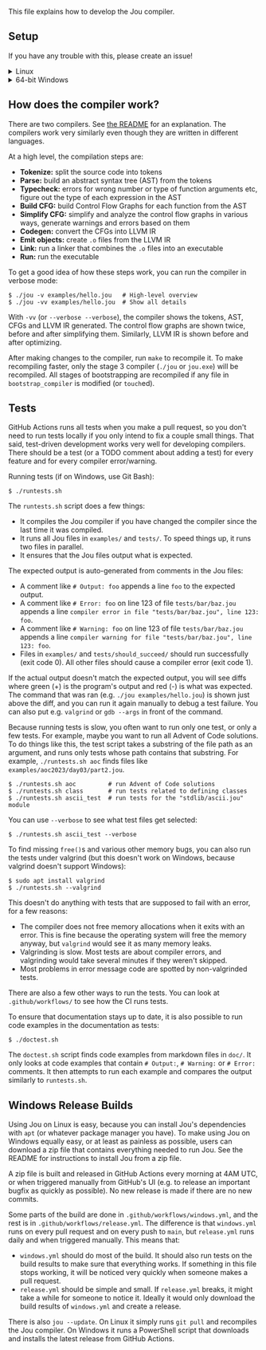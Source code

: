 This file explains how to develop the Jou compiler.


## Setup

If you have any trouble with this, please create an issue!

<details> <summary>Linux</summary>

Following the [instructions in the README](README.md#setup-linux) is enough.

To edit the C code, you can use any editor that uses `clangd`.
The `make` command creates a file `compile_flags.txt`
to help `clangd` find the LLVM header files.

</details>

<details> <summary>64-bit Windows</summary>

1. Download and install Git from [Git's website](https://git-scm.com/download/win) if you don't have it already.
2. Open Git Bash from the start menu.
    **You must use Git Bash** for running bash scripts such as `windows_setup.sh` and `runtests.sh`.
3. Clone the project with the command prompt:
    ```
    cd Desktop
    git clone https://github.com/Akuli/jou
    ```
    You can put the project anywhere. The above command places it on the desktop.
4. Run a script that does the rest of the setup for you:
    ```
    cd jou
    ./windows_setup.sh
    ```
    If you have a slow internet connection
    and it takes a long time for `windows_setup.sh` to download mingw64,
    you can instead run `./windows_setup.sh --small`.
    This way it uses `mingw64-small.zip`,
    which is just like the usual mingw64, but with many large files deleted to make it smaller.
    I created it locally on my computer.
    If you don't want to trust it, you can run `windows_setup.sh` without `--small`
    or look at how `.github/workflows/windows.yml` compares `mingw64-small.zip` to the original `mingw64.zip`.
5. Compile Jou:
    ```
    source activate
    mingw32-make
    ```
    The `source activate` command adds `C:\Users\YourName\Desktop\jou\mingw64\bin` to your PATH,
    where `C:\Users\YourName\Desktop` is the folder where you cloned Jou.
    If you don't want to run it every time you open a Git Bash window to work on Jou,
    you can instead add it to your PATH permanently with Control Panel.
6. Compile and run hello world:
    ```
    ./jou.exe examples/hello.jou
    ```
    You should see `Hello World` printed.
    If you instead get errors about missing DLL files, run `source activate` first.
    The Jou compiler depends on DLLs in `mingw64\bin`,
    so `mingw64\bin` must be in PATH when running it.
7. Run tests:
    ```
    ./runtests.sh
    ```

</details>


## How does the compiler work?

There are two compilers. See [the README](README.md#compilers) for an explanation.
The compilers work very similarly even though they are written in different languages.

At a high level, the compilation steps are:
- **Tokenize:** split the source code into tokens
- **Parse:** build an abstract syntax tree (AST) from the tokens
- **Typecheck:** errors for wrong number or type of function arguments etc, figure out the type of each expression in the AST
- **Build CFG:** build Control Flow Graphs for each function from the AST
- **Simplify CFG:** simplify and analyze the control flow graphs in various ways, generate warnings and errors based on them
- **Codegen:** convert the CFGs into LLVM IR
- **Emit objects:** create `.o` files from the LLVM IR
- **Link:** run a linker that combines the `.o` files into an executable
- **Run:** run the executable

To get a good idea of how these steps work,
you can run the compiler in verbose mode:

```
$ ./jou -v examples/hello.jou   # High-level overview
$ ./jou -vv examples/hello.jou  # Show all details
```

With `-vv` (or `--verbose --verbose`), the compiler shows
the tokens, AST, CFGs and LLVM IR generated.
The control flow graphs are shown twice, before and after simplifying them.
Similarly, LLVM IR is shown before and after optimizing.

After making changes to the compiler, run `make` to recompile it.
To make recompiling faster, only the stage 3 compiler (`./jou` or `jou.exe`)
will be recompiled.
All stages of bootstrapping are recompiled if any file in `bootstrap_compiler` is modified (or `touch`ed).


## Tests

GitHub Actions runs all tests when you make a pull request,
so you don't need to run tests locally if you only intend to fix a couple small things.
That said, test-driven development works very well for developing compilers.
There should be a test (or a TODO comment about adding a test)
for every feature and for every compiler error/warning.

Running tests (if on Windows, use Git Bash):

```
$ ./runtests.sh
```

The `runtests.sh` script does a few things:
- It compiles the Jou compiler if you have changed the compiler since the last time it was compiled.
- It runs all Jou files in `examples/` and `tests/`. To speed things up, it runs two files in parallel.
- It ensures that the Jou files output what is expected.

The expected output is auto-generated from comments in the Jou files:

- A comment like `# Output: foo` appends a line `foo` to the expected output.
- A comment like `# Error: foo` on line 123 of file `tests/bar/baz.jou` appends a line
    `compiler error in file "tests/bar/baz.jou", line 123: foo`.
- A comment like `# Warning: foo` on line 123 of file `tests/bar/baz.jou` appends a line
    `compiler warning for file "tests/bar/baz.jou", line 123: foo`.
- Files in `examples/` and `tests/should_succeed/` should run successfully (exit code 0).
    All other files should cause a compiler error (exit code 1).

If the actual output doesn't match the expected output, you will see diffs where
green (+) is the program's output and red (-) is what was expected.
The command that was ran (e.g. `./jou examples/hello.jou`) is shown just above the diff,
and you can run it again manually to debug a test failure.
You can also put e.g. `valgrind` or `gdb --args` in front of the command.

Because running tests is slow, you often want to run only one test, or only a few tests.
For example, maybe you want to run all Advent of Code solutions.
To do things like this, the test script takes a substring of the file path as an argument,
and runs only tests whose path contains that substring.
For example, `./runtests.sh aoc` finds files like `examples/aoc2023/day03/part2.jou`.

```
$ ./runtests.sh aoc         # run Advent of Code solutions
$ ./runtests.sh class       # run tests related to defining classes
$ ./runtests.sh ascii_test  # run tests for the "stdlib/ascii.jou" module
```

You can use `--verbose` to see what test files get selected:

```
$ ./runtests.sh ascii_test --verbose
```

To find missing `free()`s and various other memory bugs,
you can also run the tests under valgrind
(but this doesn't work on Windows, because valgrind doesn't support Windows):

```
$ sudo apt install valgrind
$ ./runtests.sh --valgrind
```

This doesn't do anything with tests that are supposed to fail with an error, for a few reasons:
- The compiler does not free memory allocations when it exits with an error.
    This is fine because the operating system will free the memory anyway,
    but `valgrind` would see it as many memory leaks.
- Valgrinding is slow. Most tests are about compiler errors,
    and valgrinding would take several minutes if they weren't skipped.
- Most problems in error message code are spotted by non-valgrinded tests.

There are also a few other ways to run the tests.
You can look at `.github/workflows/` to see how the CI runs tests.

To ensure that documentation stays up to date,
it is also possible to run code examples in the documentation as tests:

```
$ ./doctest.sh
```

The `doctest.sh` script finds code examples from markdown files in `doc/`.
It only looks at code examples that contain `# Output:`, `# Warning:` or `# Error:` comments.
It then attempts to run each example and compares the output similarly to `runtests.sh`.


## Windows Release Builds

Using Jou on Linux is easy,
because you can install Jou's dependencies with `apt` (or whatever package manager you have).
To make using Jou on Windows equally easy, or at least as painless as possible,
users can download a zip file that contains everything needed to run Jou.
See the README for instructions to install Jou from a zip file.

A zip file is built and released in GitHub Actions every morning at 4AM UTC,
or when triggered manually from GitHub's UI
(e.g. to release an important bugfix as quickly as possible).
No new release is made if there are no new commits.

Some parts of the build are done in `.github/workflows/windows.yml`,
and the rest is in `.github/workflows/release.yml`.
The difference is that `windows.yml` runs on every pull request and on every push to `main`,
but `release.yml` runs daily and when triggered manually.
This means that:
- `windows.yml` should do most of the build.
    It should also run tests on the build results to make sure that everything works.
    If something in this file stops working, it will be noticed very quickly when someone makes a pull request.
- `release.yml` should be simple and small.
    If `release.yml` breaks, it might take a while for someone to notice it.
    Ideally it would only download the build results of `windows.yml` and create a release.

There is also `jou --update`.
On Linux it simply runs `git pull` and recompiles the Jou compiler.
On Windows it runs a PowerShell script that downloads and installs the latest release from GitHub Actions.
